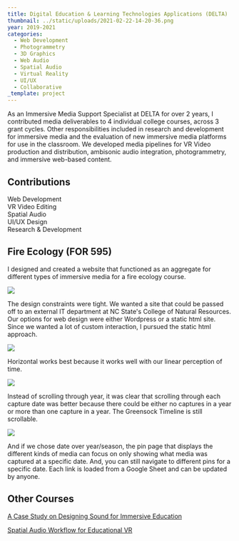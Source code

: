```yaml
---
title: Digital Education & Learning Technologies Applications (DELTA)
thumbnail: ../static/uploads/2021-02-22-14-20-36.png
year: 2019-2021
categories:
  - Web Development
  - Photogrammetry
  - 3D Graphics
  - Web Audio
  - Spatial Audio
  - Virtual Reality
  - UI/UX
  - Collaborative
_template: project
---
```


As an Immersive Media Support Specialist at DELTA for over 2 years, I contributed media deliverables to 4 individual college courses, across 3 grant cycles. Other responsibilities included in research and development for immersive media and the evaluation of new immersive media platforms for use in the classroom.  We developed media pipelines for VR Video production and distribution, ambisonic audio integration, photogrammetry, and immersive web-based content. 

## Contributions

Web Development <br>
VR Video Editing <br>
Spatial Audio <br>
UI/UX Design <br>
Research & Development

## Fire Ecology (FOR 595)

I designed and created a website that functioned as an aggregate for different types of immersive media for a fire ecology course.

![](/uploads/map.jpg)

The design constraints were tight.  We wanted a site that could be passed off to an external IT department at NC State's College of Natural Resources.  Our options for web design were either Wordpress or a static html site.  Since we wanted a lot of custom interaction, I pursued the static html approach.

![](/uploads/pinpage.jpg)

Horizontal works best because it works well with our linear perception of time.

![](/uploads/2021-10-24-16-56-26.png)

Instead of scrolling through year, it was clear that scrolling through each capture date was better because there could be either no captures in a year or more than one capture in a year.  The Greensock Timeline is still scrollable.

![](/uploads/2021-10-24-16-57-36.png)

And if we chose date over year/season, the pin page that displays the different kinds of media can focus on only showing what media was captured at a specific date.  And, you can still navigate to different pins for a specific date.  Each link is loaded from a Google Sheet and can be updated by anyone.

## Other Courses

[A Case Study on Designing Sound for Immersive Education](https://medium.com/@justintkuhn/a-case-study-on-designing-sound-for-immersive-education-d36f10f194f5)

[Spatial Audio Workflow for Educational VR](https://medium.com/@justintkuhn/spatial-audio-workflow-for-educational-vr-video-68e481680de1)
